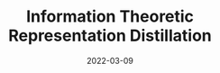---
title: "Information Theoretic Representation Distillation"
collection: publications
permalink: /publication/2022-03-09-information-theoretic-representation-distillation
excerpt: 'In this work, we proposed an information-theoretic setting for representation distillation. 
Using this framework, we introduce two novel distillation losses that are
very simple and computationally inexpensive to adopt into most deep learning pipelines. We have shown the superiority of our approach compared to
methods of similar computational costs on standard classification benchmarks.
Furthermore, we have shown the applicability of our method to binary networks,
whereby we begin to bridge the performance gap between full-precision and
binary networks.'
date: 2022-03-09
venue: 'Proceedings of BMVA British Machine Vision Conference (BMVC’22)'
paperurl: 'https://bmvc2022.mpi-inf.mpg.de/0385.pdf'
citation: 'Miles, R., Rodríguez, A. L., & Mikolajczyk, K. (2021). Information Theoretic Representation Distillation.'
figure: '/images/itrd.svg'
---